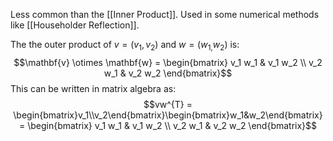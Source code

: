 Less common than the [[Inner Product]]. Used in some numerical methods like [[Householder Reflection]].

The the outer product of $v=(v_{1}, v_{2})$ and $w=(w_{1,}w_2)$ is:
$$\mathbf{v} \otimes \mathbf{w} = \begin{bmatrix} v_1 w_1 & v_1 w_2 \\ v_2 w_1 & v_2 w_2 \end{bmatrix}$$
This can be written in matrix algebra as:
$$vw^{T} = \begin{bmatrix}v_1\\v_2\end{bmatrix}\begin{bmatrix}w_1&w_2\end{bmatrix} = \begin{bmatrix} v_1 w_1 & v_1 w_2 \\ v_2 w_1 & v_2 w_2 \end{bmatrix}$$

